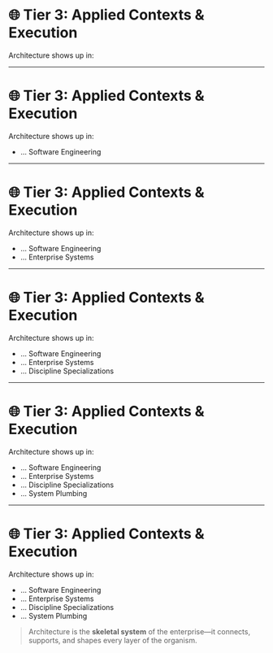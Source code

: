 # 🌐 Tier 3: Applied Contexts & Execution

Architecture shows up in:

<!--
Tier 3 is where architecture stops being theory and starts becoming traceable in real systems.

 It’s not just about planning—it’s about how architecture shows up in software, enterprise structures, platform specialization, and the integration plumbing that binds it all. 
 
 Highlight that an architect who can’t work across these contexts becomes a bottleneck or an ivory tower. True architectural influence spans domains.
-->

---

# 🌐 Tier 3: Applied Contexts & Execution

Architecture shows up in:

- ... Software Engineering
<!-- 
Services, modularity, layering, and runtime boundaries.
-->

---

# 🌐 Tier 3: Applied Contexts & Execution

Architecture shows up in:

- ... Software Engineering
- ... Enterprise Systems
<!-- 
Identity, policy, master data, governance, and SLAs.
-->

---

# 🌐 Tier 3: Applied Contexts & Execution

Architecture shows up in:

- ... Software Engineering
- ... Enterprise Systems
- ... Discipline Specializations
<!-- 
Domains like AI, networking, edge computing, data lakes, etc.

Infrastructure & Cloud Architect
- Hybrid environments, IaC, network patterns

- Security Architect
Threat modeling, zero trust, compliance

Data Architect
- Data mesh, governance, and modeling

DevOps / Platform Architect
- Developer experience, CI/CD, reliability

Integration Architect
 - EDA, ETL, iPaaS, mesh fabrics

UX / Frontend Architect
- Design systems, accessibility, responsiveness

Business Architect
- Capability alignment, strategy, and analysis
-->

---

# 🌐 Tier 3: Applied Contexts & Execution

Architecture shows up in:

- ... Software Engineering
- ... Enterprise Systems
- ... Discipline Specializations
- ... System Plumbing
<!-- 
Integration glue: APIs, queues, events, pipelines, agents, proxies.
-->

---

# 🌐 Tier 3: Applied Contexts & Execution

Architecture shows up in:

- ... Software Engineering
- ... Enterprise Systems
- ... Discipline Specializations
- ... System Plumbing

> Architecture is the **skeletal system** of the enterprise—it connects, supports, and shapes every layer of the organism.

<!--
These dimensions cover where architecture manifests in practice across software, enterprise systems, infrastructure, integration plumbing, and operational environments. 

They help architects think across domains and deliver adaptable, observable, and resilient systems in the real world.
-->